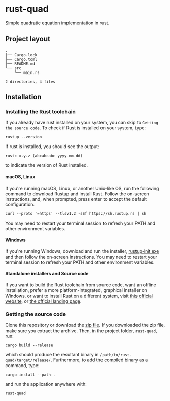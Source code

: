 # rust-quad
Simple quadratic equation implementation in rust.
## Project layout
```
.
├── Cargo.lock
├── Cargo.toml
├── README.md
└── src
    └── main.rs

2 directories, 4 files
```
## Installation
### Installing the Rust toolchain
If you already have rust installed on your system, you can skip to ```Getting the source code```. To check if Rust is installed on your system, type: 
```
rustup --version
```
If rust is installed, you should see the output:
```
rustc x.y.z (abcabcabc yyyy-mm-dd)
```
to indicate the version of Rust installed.
#### macOS, Linux
If you're running macOS, Linux, or another Unix-like OS, run the following command to download Rustup and install Rust. Follow the on-screen instructions, and, when prompted, press enter to accept the default configuration.

```
curl --proto '=https' --tlsv1.2 -sSf https://sh.rustup.rs | sh
```
You may need to restart your terminal session to refresh your PATH and other environment variables.

#### Windows

If you're running Windows, download and run the installer, [rustup-init.exe](https://static.rust-lang.org/rustup/dist/i686-pc-windows-gnu/rustup-init.exe) and then follow the on-screen instructions. You may need to restart your terminal session to refresh your PATH and other environment variables.

#### Standalone installers and Source code
If you want to build the Rust toolchain from source code, want an offline installation, prefer a more platform-integrated, graphical installer on Windows, or want to install Rust on a different system, visit [this official website](https://forge.rust-lang.org/infra/other-installation-methods.html), or [the official landing page](https://www.rust-lang.org/tools/install).

### Getting the source code
Clone this repository or download the [zip file](https://github.com/edamame-maru/rust-quad/archive/refs/heads/main.zip). If you downloaded the zip file, make sure you extract the archive. Then, in the project folder, ```rust-quad```, run:
```
cargo build --release
```
which should produce the resultant binary in ```/path/to/rust-quad/target/release/```. 
Furthermore, to add the compiled binary as a command, type: 
```
cargo install --path .
```
and run the application anywhere with: 
```
rust-quad
```
